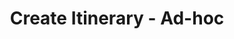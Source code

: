 ---
title: Create Itinerary - Ad-hoc
api:
  file: TravClan-Hotels-Partner-APIs.json
  operationId: post_api-v1-hotels-itineraries
hidden: false
---